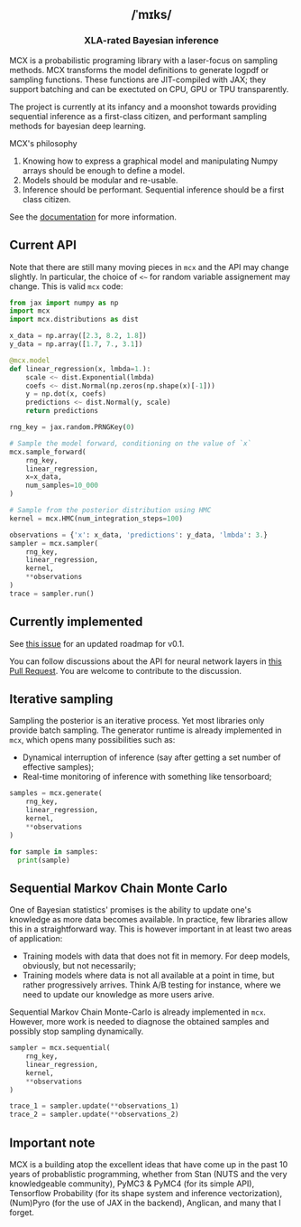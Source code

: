 <h2 align="center">
  /ˈmɪks/   
</h2>
   
<h3 align="center">
 XLA-rated Bayesian inference
</h3>

MCX is a probabilistic programing library with a laser-focus on sampling
methods. MCX transforms the model definitions to generate logpdf or sampling
functions. These functions are JIT-compiled with JAX; they support batching and
can be exectuted on CPU, GPU or TPU transparently.

The project is currently at its infancy and a moonshot towards providing
sequential inference as a first-class citizen, and performant sampling methods
for bayesian deep learning.

MCX's philosophy

1. Knowing how to express a graphical model and manipulating Numpy arrays should
   be enough to define a model.
2. Models should be modular and re-usable.
3. Inference should be performant. Sequential inference should be a first class
   citizen.

See the [documentation](https://rlouf.github.io/mcx) for more information.

## Current API

Note that there are still many moving pieces in `mcx` and the API may change
slightly. In particular, the choice of `<~` for random variable assignement may change. This is valid `mcx` code:

```python
from jax import numpy as np
import mcx
import mcx.distributions as dist

x_data = np.array([2.3, 8.2, 1.8])
y_data = np.array([1.7, 7., 3.1])

@mcx.model
def linear_regression(x, lmbda=1.):
    scale <~ dist.Exponential(lmbda)
    coefs <~ dist.Normal(np.zeros(np.shape(x)[-1]))
    y = np.dot(x, coefs)
    predictions <~ dist.Normal(y, scale)
    return predictions

rng_key = jax.random.PRNGKey(0)

# Sample the model forward, conditioning on the value of `x`
mcx.sample_forward(
    rng_key,
    linear_regression,
    x=x_data,
    num_samples=10_000
)

# Sample from the posterior distribution using HMC
kernel = mcx.HMC(num_integration_steps=100)

observations = {'x': x_data, 'predictions': y_data, 'lmbda': 3.}
sampler = mcx.sampler(
    rng_key,
    linear_regression,
    kernel,
    **observations
)
trace = sampler.run()
```

## Currently implemented

See [this issue](https://github.com/rlouf/mcx/issues/1) for an updated roadmap for v0.1.

You can follow discussions about the API for neural network layers in [this Pull
Request](https://github.com/rlouf/mcx/pull/16). You are welcome to contribute to
the discussion.

## Iterative sampling

Sampling the posterior is an iterative process. Yet most libraries only provide batch sampling. The generator runtime is already implemented in `mcx`, which opens many possibilities such as:

- Dynamical interruption of inference (say after getting a set number of effective samples);
- Real-time monitoring of inference with something like tensorboard;

```python
samples = mcx.generate(
    rng_key,
    linear_regression,
    kernel,
    **observations
)

for sample in samples:
  print(sample)
```

## Sequential Markov Chain Monte Carlo

One of Bayesian statistics' promises is the ability to update one's knowledge as
more data becomes available. In practice, few libraries allow this in a
straightforward way. This is however important in at least two areas of
application:

- Training models with data that does not fit in memory. For deep models,
  obviously, but not necessarily;
- Training models where data is not all available at a point in time, but rather
  progressively arrives. Think A/B testing for instance, where we need to update
  our knowledge as more users arive.
  
Sequential Markov Chain Monte-Carlo is already implemented in `mcx`. However, more work is needed to diagnose the obtained samples and possibly stop sampling dynamically.

```python
sampler = mcx.sequential(
    rng_key,
    linear_regression,
    kernel,
    **observations
)

trace_1 = sampler.update(**observations_1)
trace_2 = sampler.update(**observations_2)
```


## Important note

MCX is a building atop the excellent ideas that have come up in the past 10
years of probablistic programming, whether from Stan (NUTS and the very
knowledgeable community), PyMC3 & PyMC4 (for its simple API), Tensorflow
Probability (for its shape system and inference vectorization), (Num)Pyro (for
the use of JAX in the backend), Anglican, and many that I forget.

